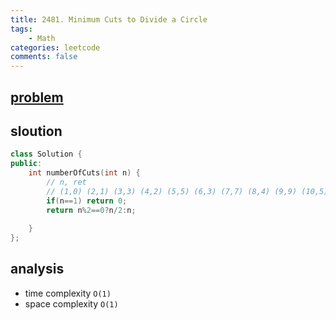 ```yaml
---
title: 2481. Minimum Cuts to Divide a Circle
tags:
    - Math
categories: leetcode
comments: false
---
```


## [problem](https://leetcode.com/problems/minimum-cuts-to-divide-a-circle/)
## sloution
```c++
class Solution {
public:
    int numberOfCuts(int n) {
        // n, ret
        // (1,0) (2,1) (3,3) (4,2) (5,5) (6,3) (7,7) (8,4) (9,9) (10,5)
        if(n==1) return 0;
        return n%2==0?n/2:n;
        
    }
};
```
## analysis
- time complexity `O(1)`
- space complexity `O(1)`